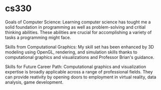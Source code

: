 # cs330

Goals of Computer Science: Learning computer science has tought me a solid foundation in programming as well as problem-solving and critial thinking abilities. These abilities are crucial for accomplishing a variety of tasks a programming might face.

Skills from Computational Graphics: My skill set has been enhanced by 3D modeling using OpenGL, rendering, and simulation skills thanks to computational graphics and visualizations and Professor Brian's guidance.

Skills for Future Career Path: Computational graphics and visualization expertise is broadly applicable across a range of professional fields. They can provide reativity by opening doors to employment in virtual reality, data analysis, game development.
